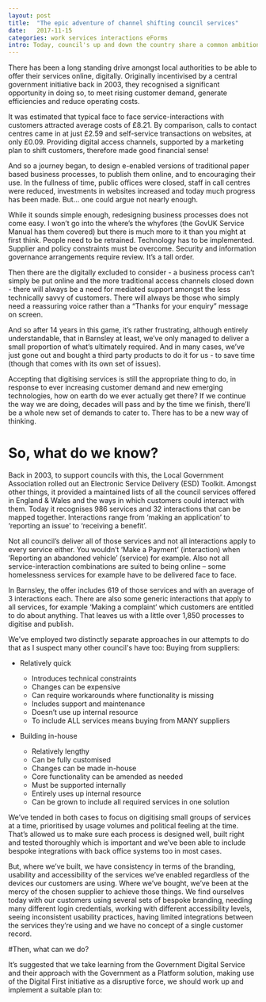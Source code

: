 ```yaml
---
layout: post
title:  "The epic adventure of channel shifting council services"
date:   2017-11-15
categories: work services interactions eForms
intro: Today, council's up and down the country share a common ambition - to offer a full and inclusive self-service access channel to their residents, businesses and visitors. That's no small feat!
---
```


There has been a long standing drive amongst local authorities to be able to offer their services online, digitally. Originally incentivised by a central government initiative back in 2003, they recognised a significant opportunity in doing so, to meet rising customer demand, generate efficiencies and reduce operating costs.

It was estimated that typical face to face service-interactions with customers attracted average costs of £8.21. By comparison, calls to contact centres came in at just £2.59 and self-service transactions on websites, at only £0.09. Providing digital access channels, supported by a marketing plan to shift customers, therefore made good financial sense!

And so a journey began, to design e-enabled versions of traditional paper based business processes, to publish them online, and to encouraging their use. In the fullness of time, public offices were closed, staff in call centres were reduced, investments in websites increased and today much progress has been made. But… one could argue not nearly enough.

While it sounds simple enough, redesigning business processes does not come easy. I won’t go into the where’s the whyfores (the GovUK Service Manual has them covered) but there is much more to it than you might at first think. People need to be retrained. Technology has to be implemented. Supplier and policy constraints must be overcome. Security and information governance arrangements require review. It’s a tall order.

Then there are the digitally excluded to consider - a business process can’t simply be put online and the more traditional access channels closed down - there will always be a need for mediated support amongst the less technically savvy of customers. There will always be those who simply need a reassuring voice rather than a “Thanks for your enquiry” message on screen.

And so after 14 years in this game, it’s rather frustrating, although entirely understandable, that in Barnsley at least, we’ve only managed to deliver a small proportion of what’s ultimately required. And in many cases, we’ve just gone out and bought a third party products to do it for us - to save time (though that comes with its own set of issues).

Accepting that digitising services is still the appropriate thing to do, in response to ever increasing customer demand and new emerging technologies, how on earth do we ever actually get there? If we continue the way we are doing, decades will pass and by the time we finish, there’ll be a whole new set of demands to cater to. There has to be a new way of thinking.

# So, what do we know?

Back in 2003, to support councils with this, the Local Government Association rolled out an Electronic Service Delivery (ESD) Toolkit. Amongst other things, it provided a maintained lists of all the council services offered in England & Wales and the ways in which customers could interact with them. Today it recognises 986 services and 32 interactions that can be mapped together. Interactions range from ‘making an application’ to ‘reporting an issue’ to ‘receiving a benefit’.

Not all council’s deliver all of those services and not all interactions apply to every service either. You wouldn’t ‘Make a Payment’ (interaction) when ‘Reporting an abandoned vehicle’ (service) for example. Also not all service-interaction combinations are suited to being online – some homelessness services for example have to be delivered face to face.

In Barnsley, the offer includes 619 of those services and with an average of 3 interactions each. There are also some generic interactions that apply to all services, for example ‘Making a complaint’ which customers are entitled to do about anything. That leaves us with a little over 1,850 processes to digitise and publish.

We've employed two distinctly separate approaches in our attempts to do that as I suspect many other council's have too:
Buying from suppliers:

* Relatively quick
  * Introduces technical constraints
  * Changes can be expensive
  * Can require workarounds where functionality is missing
  * Includes support and maintenance
  * Doesn’t use up internal resource
  * To include ALL services means buying from MANY suppliers
  
* Building in-house 
  * Relatively lengthy
  * Can be fully customised
  * Changes can be made in-house
  * Core functionality can be amended as needed
  * Must be supported internally
  * Entirely uses up internal resource
  * Can be grown to include all required services in one solution

We’ve tended in both cases to focus on digitising small groups of services at a time, prioritised by usage volumes and political feeling at the time. That’s allowed us to make sure each process is designed well, built right and tested thoroughly which is important and we’ve been able to include bespoke integrations with back office systems too in most cases.

But, where we’ve built, we have consistency in terms of the branding, usability and accessibility of the services we’ve enabled regardless of the devices our customers are using. Where we’ve bought, we’ve been at the mercy of the chosen supplier to achieve those things. We find ourselves today with our customers using several sets of bespoke branding, needing many different login credentials, working with different accessibility levels, seeing inconsistent usability practices, having limited integrations between the services they’re using and we have no concept of a single customer record.

#Then, what can we do?

It’s suggested that we take learning from the Government Digital Service and their approach with the Government as a Platform solution, making use of the Digital First initiative as a disruptive force, we should work up and implement a suitable plan to:


